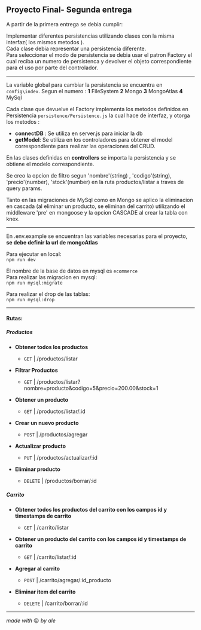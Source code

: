 ## Proyecto Final- Segunda entrega

A partir de la primera entrega se debia cumplir: 

Implementar diferentes persistencias utilizando clases con la misma interfaz( los mismos metodos ).   
Cada clase debia representar una persistencia diferente.  
Para seleccionar el modo de persistencia se debia usar el patron Factory el cual reciba un numero de persistenca y devolver el objeto correspondiente para el uso por parte del controlador.


---
La variable global para cambiar la persistencia se encuentra en `config\index`. Segun el numero :
   **1** FileSystem
   **2** Mongo
   **3** MongoAtlas
   **4** MySql 

Cada clase que devuelve el Factory implementa los metodos definidos en Persistencia `persistence/Persistence.js` la cual hace de interfaz, y otorga los metodos : 
 * **connectDB** : Se utiliza en server.js para iniciar la db
 * **getModel**: Se utiliza en los controladores para obtener el model correspondiente para realizar las operaciones del CRUD.

En las clases definidas en **controllers** se importa la persistencia y se obtiene el modelo correspondiente.

Se creo la opcion de filtro segun 'nombre'(string) , 'codigo'(string), 'precio'(number), 'stock'(number) en la ruta productos/listar a traves de query params.

Tanto en las migraciones de MySql como en Mongo se aplico la eliminacion en cascada (al eliminar un producto, se eliminan del carrito) utilizando el middleware 'pre' en mongoose y la opcion CASCADE al crear la tabla con knex.

----
En .env.example se encuentran las variables necesarias para el proyecto, **se debe definir la url de mongoAtlas**

Para ejecutar en local:   
`npm run dev`

El nombre de la base de datos en mysql es `ecommerce`  
Para realizar las migracion en mysql:  
`npm run mysql:migrate`

Para realizar el drop de las tablas:   
`npm run mysql:drop`

---
#### Rutas: 

 ##### Productos

 * **Obtener todos los productos**
    * `GET` | /productos/listar
  
 * **Filtrar Productos**
    * `GET` |  /productos/listar?nombre=producto&codigo=5&precio=200.00&stock=1
  
 * **Obtener un producto**
    * `GET` |  /productos/listar/:id 
 
 * **Crear un nuevo producto**
    * `POST` |  /productos/agregar
 
 * **Actualizar  producto**
    * `PUT` |  /productos/actualizar/:id
 
 * **Eliminar producto**
    * `DELETE` |  /productos/borrar/:id
 
 ##### Carrito

* **Obtener todos los productos del carrito con los campos id y timestamps de carrito**
    * `GET` | /carrito/listar
  
 * **Obtener un producto del carrito con los campos id y timestamps de carrito**
    * `GET` |  /carrito/listar/:id 
 
 * **Agregar al carrito**
    * `POST` |  /carrito/agregar/:id_producto
 
 * **Eliminar item del carrito**
    * `DELETE` |  /carrito/borrar/:id







---
 *made with* :persevere: *by ale*
